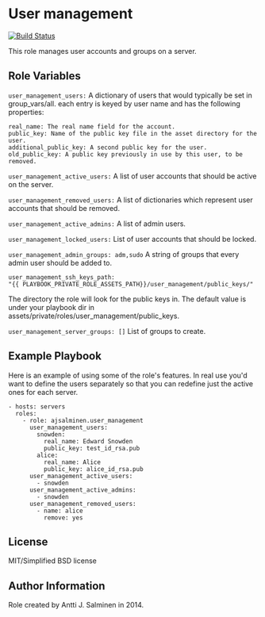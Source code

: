 User management
=========

[![Build Status](https://travis-ci.org/ajsalminen/ansible-role-user_management.svg?branch=master)](https://travis-ci.org/ajsalminen/ansible-role-user_management)


This role manages user accounts and groups on a server.

Role Variables
--------------

`user_management_users:`
A dictionary of users that would typically be set in group_vars/all.
each entry is keyed by user name and has the following properties:

    real_name: The real name field for the account.
    public_key: Name of the public key file in the asset directory for the user.
    additional_public_key: A second public key for the user.
    old_public_key: A public key previously in use by this user, to be removed.

`user_management_active_users:`
A list of user accounts that should be active on
the server.

`user_management_removed_users:`
A list of dictionaries which represent user accounts that should be
removed.

`user_management_active_admins:`
A  list of admin users.

`user_management_locked_users:`
List of user accounts that should be locked.

`user_management_admin_groups: adm,sudo`
A string of groups that every admin user should be added to.

    user_management_ssh_keys_path:
    "{{ PLAYBOOK_PRIVATE_ROLE_ASSETS_PATH}}/user_management/public_keys/"
The directory the role will look for the public keys in. The default value is
under your playbook dir in assets/private/roles/user_management/public_keys.

`user_management_server_groups: []`
 List of groups to create.

Example Playbook
----------------

Here is an example of using some of the role's features. In real use you'd want
to define the users separately so that you can redefine just the active ones for
each server.

    - hosts: servers
      roles:
        - role: ajsalminen.user_management
          user_management_users:
            snowden:
              real_name: Edward Snowden
              public_key: test_id_rsa.pub
            alice:
              real_name: Alice
              public_key: alice_id_rsa.pub
          user_management_active_users:
            - snowden
          user_management_active_admins:
            - snowden
          user_management_removed_users:
            - name: alice
              remove: yes

License
-------

MIT/Simplified BSD license

Author Information
------------------
Role created by Antti J. Salminen in 2014.

